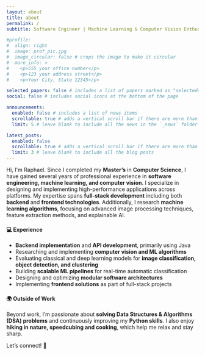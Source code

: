 ```yaml
---
layout: about
title: about
permalink: /
subtitle: Software Engineer | Machine Learning & Computer Vision Enthusiast

#profile:
#  align: right
#  image: prof_pic.jpg
#  image_circular: false # crops the image to make it circular
#  more_info: >
#    <p>555 your office number</p>
#    <p>123 your address street</p>
#    <p>Your City, State 12345</p>

selected_papers: false # includes a list of papers marked as "selected={true}"
social: false # includes social icons at the bottom of the page

announcements:
  enabled: false # includes a list of news items
  scrollable: true # adds a vertical scroll bar if there are more than 3 news items
  limit: 5 # leave blank to include all the news in the `_news` folder

latest_posts:
  enabled: false
  scrollable: true # adds a vertical scroll bar if there are more than 3 new posts items
  limit: 3 # leave blank to include all the blog posts
---
```


Hi, I'm Raphael. Since I completed my **Master’s** in **Computer Science**, I have gained several years of professional experience in **software engineering, machine learning, and computer vision**. I specialize in designing and implementing high-performance applications across platforms. My expertise spans **full-stack development** including both **backend** and **frontend technologies**. Additionally, I research **machine learning algorithms**, focusing on advanced image processing techniques, feature extraction methods, and explainable AI.


#### 💻 Experience
- **Backend implementation** and **API development**, primarily using Java
- Researching and implementing **computer vision and ML algorithms**
- Evaluating classical and deep learning models for **image classification, object detection, and clustering**
- Building **scalable ML pipelines** for real-time automatic classification
- Designing and optimizing **modular software architectures**
- Implementing **frontend solutions** as part of full-stack projects

#### 🌍 Outside of Work
Beyond work, I’m passionate about **solving Data Structures & Algorithms (DSA) problems** and continuously improving my **Python skills**. I also enjoy **hiking in nature, speedcubing and cooking**, which help me relax and stay sharp.

Let’s connect! 🚀



